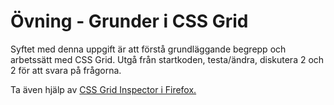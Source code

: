 # Övning - Grunder i CSS Grid

Syftet med denna uppgift är att förstå grundläggande begrepp och arbetssätt med CSS Grid. Utgå från startkoden, testa/ändra, diskutera 2 och 2 för att svara på frågorna.

Ta även hjälp av [CSS Grid Inspector i Firefox.](https://firefox-source-docs.mozilla.org/devtools-user/page_inspector/how_to/examine_grid_layouts/index.html) 




